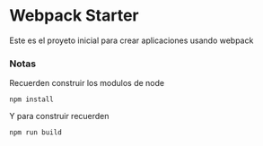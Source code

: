 # Webpack Starter 

Este es el proyeto inicial para 
crear aplicaciones usando webpack

### Notas
Recuerden construir los modulos de node
```
npm install
```
Y para construir recuerden
```
npm run build
```
